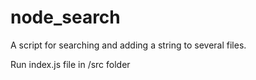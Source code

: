 # node_search
A script for searching and adding a string to several files.

Run index.js file in /src folder